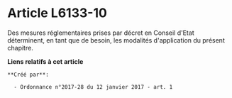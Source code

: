 # Article L6133-10

Des mesures réglementaires prises par décret en Conseil d'Etat déterminent, en tant que de besoin, les modalités
d'application du présent chapitre.

**Liens relatifs à cet article**

	**Créé par**:

	  - Ordonnance n°2017-28 du 12 janvier 2017 - art. 1
